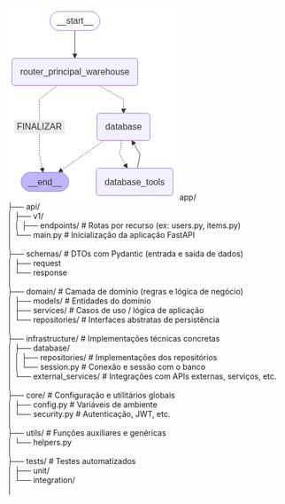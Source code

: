 ![Grafo](graph_financial.png)
app/ <br/>
├── api/ <br/>
│ ├── v1/ <br/>
│ │ ├── endpoints/ # Rotas por recurso (ex: users.py, items.py) <br/>
│ └── main.py # Inicialização da aplicação FastAPI <br/>
│ <br/>
├── schemas/ # DTOs com Pydantic (entrada e saída de dados) <br/>
│ ├── request <br/>
│ └── response <br/>
│ <br/>
├── domain/ # Camada de domínio (regras e lógica de negócio) <br/>
│ ├── models/ # Entidades do domínio <br/>
│ ├── services/ # Casos de uso / lógica de aplicação <br/>
│ └── repositories/ # Interfaces abstratas de persistência <br/>
│ <br/>
├── infrastructure/ # Implementações técnicas concretas <br/>
│ ├── database/ <br/>
│ │ ├── repositories/ # Implementações dos repositórios <br/>
│ │ └── session.py # Conexão e sessão com o banco <br/>
│ └── external_services/ # Integrações com APIs externas, serviços, etc. <br/>
│ <br/>
├── core/ # Configuração e utilitários globais <br/>
│ ├── config.py # Variáveis de ambiente <br/>
│ └── security.py # Autenticação, JWT, etc. <br/>
│ <br/>
├── utils/ # Funções auxiliares e genéricas <br/>
│ └── helpers.py <br/>
│ <br/>
├── tests/ # Testes automatizados <br/>
│ ├── unit/ <br/>
│ └── integration/ <br/>
│ <br/>

